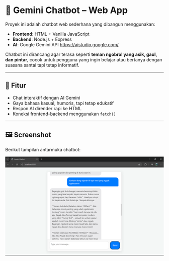 # 🤖 Gemini Chatbot – Web App

Proyek ini adalah chatbot web sederhana yang dibangun menggunakan:
- **Frontend**: HTML + Vanilla JavaScript
- **Backend**: Node.js + Express
- **AI**: Google Gemini API https://aistudio.google.com/

Chatbot ini dirancang agar terasa seperti **teman ngobrol yang asik, gaul, dan pintar**, cocok untuk pengguna yang ingin belajar atau bertanya dengan suasana santai tapi tetap informatif.

---

## 🚀 Fitur

- Chat interaktif dengan AI Gemini
- Gaya bahasa kasual, humoris, tapi tetap edukatif
- Respon AI dirender rapi ke HTML
- Koneksi frontend-backend menggunakan `fetch()`

---

## 🖼️ Screenshot

Berikut tampilan antarmuka chatbot:

![Tampilan Chatbot](Screenshot%202025-07-20%20085858.png)
